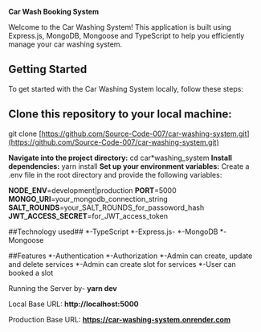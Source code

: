 **Car Wash Booking System**

Welcome to the Car Washing System! This application is built using Express.js, MongoDB, Mongoose and TypeScript to help you efficiently manage your car washing system.

## Getting Started
To get started with the Car Washing System locally, follow these steps:

## Clone this repository to your local machine:
git clone [https://github.com/Source-Code-007/car-washing-system.git](https://github.com/Source-Code-007/car-washing-system.git)

**Navigate into the project directory:** cd car*washing_system
**Install dependencies:** yarn install
**Set up your environment variables:** Create a .env file in the root directory and provide the following variables:

**NODE_ENV**=development|production
**PORT**=5000
**MONGO_URI**=your_mongodb_connection_string
**SALT_ROUNDS**=your_SALT_ROUNDS_for_passoword_hash
**JWT_ACCESS_SECRET**=for_JWT_access_token

##Technology used##
*-TypeScript
*-Express.js-
*-MongoDB
*-Mongoose

##Features
*-Authentication
*-Authorization
*-Admin can create, update and delete services
*-Admin can create slot for services
*-User can booked a slot

Running the Server by- **yarn dev**

Local Base URL: **http://localhost:5000**

Production Base URL: **https://car-washing-system.onrender.com**
